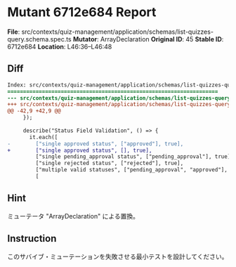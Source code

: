 # Mutant 6712e684 Report

**File**: src/contexts/quiz-management/application/schemas/list-quizzes-query.schema.spec.ts
**Mutator**: ArrayDeclaration
**Original ID**: 45
**Stable ID**: 6712e684
**Location**: L46:36–L46:48

## Diff

```diff
Index: src/contexts/quiz-management/application/schemas/list-quizzes-query.schema.spec.ts
===================================================================
--- src/contexts/quiz-management/application/schemas/list-quizzes-query.schema.spec.ts	original
+++ src/contexts/quiz-management/application/schemas/list-quizzes-query.schema.spec.ts	mutated #45
@@ -42,9 +42,9 @@
     });
 
     describe("Status Field Validation", () => {
       it.each([
-        ["single approved status", ["approved"], true],
+        ["single approved status", [], true],
         ["single pending_approval status", ["pending_approval"], true],
         ["single rejected status", ["rejected"], true],
         ["multiple valid statuses", ["pending_approval", "approved"], true],
         [
```

## Hint

ミューテータ "ArrayDeclaration" による置換。

## Instruction

このサバイブ・ミューテーションを失敗させる最小テストを設計してください。
